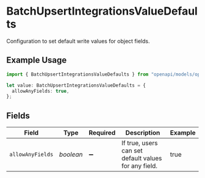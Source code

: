 # BatchUpsertIntegrationsValueDefaults

Configuration to set default write values for object fields.

## Example Usage

```typescript
import { BatchUpsertIntegrationsValueDefaults } from "openapi/models/operations";

let value: BatchUpsertIntegrationsValueDefaults = {
  allowAnyFields: true,
};
```

## Fields

| Field                                                | Type                                                 | Required                                             | Description                                          | Example                                              |
| ---------------------------------------------------- | ---------------------------------------------------- | ---------------------------------------------------- | ---------------------------------------------------- | ---------------------------------------------------- |
| `allowAnyFields`                                     | *boolean*                                            | :heavy_minus_sign:                                   | If true, users can set default values for any field. | true                                                 |